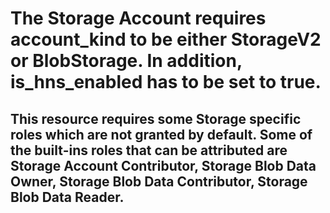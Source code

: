 # The Storage Account requires account_kind to be either StorageV2 or BlobStorage. In addition, is_hns_enabled has to be set to true.

## This resource requires some Storage specific roles which are not granted by default. Some of the built-ins roles that can be attributed are Storage Account Contributor, Storage Blob Data Owner, Storage Blob Data Contributor, Storage Blob Data Reader.
